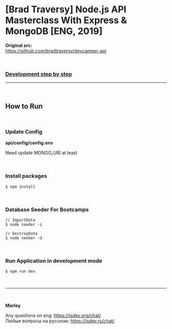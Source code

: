 # [Brad Traversy] Node.js API Masterclass With Express &amp; MongoDB [ENG, 2019]

**Original src:**  
https://github.com/bradtraversy/devcamper-api

<br/>

### [Development step by step](./Development.md)

---

<br/>

## How to Run

<br/>

### Update Config

**api/config/config.env**

Need update MONGO_URI at least

<br/>

### Install packages

    $ npm install

<br/>

### Database Seeder For Bootcamps

    // ImportData
    $ node seeder -i

    // DestroyData
    $ node seeder -d

<br/>

### Run Application in development mode

    $ npm run dev

<br/>

---

<br/>

**Marley**

Any questions on eng: https://jsdev.org/chat/  
Любые вопросы на русском: https://jsdev.ru/chat/
